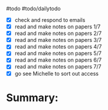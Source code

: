 #todo 
#todo/dailytodo
- [x] check and respond to emails
- [x] read and make notes on papers 1/7
- [x] read and make notes on papers 2/7
- [x] read and make notes on papers 3/7
- [x] read and make notes on papers 4/7
- [x] read and make notes on papers 5/7
- [x] read and make notes on papers 6/7
- [x] read and make notes on papers 7/7
- [x] go see Michelle to sort out access

# Summary:
